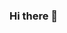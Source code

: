 ### Hi there 👋

<!--
**jet0499/jet0499** is a ✨ _special_ ✨ repository because its `README.md` (this file) appears on your GitHub profile.

<img alt="Awesome GitHub Profile Readme" src="assets/ilu.gif"> </img>
